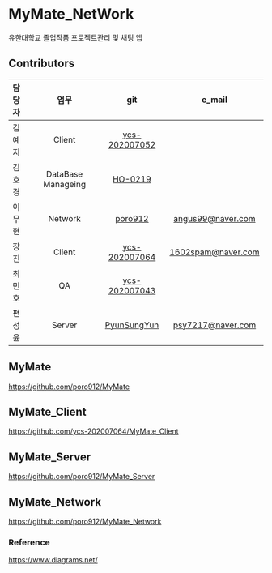 # MyMate_NetWork
유한대학교 졸업작품 프로젝트관리 및 채팅 앱

## Contributors
| 담당자 | 업무 | git| e_mail |
| :--- | :---: | :---: | :---: |
| 김예지 | Client | [ycs-202007052](https://github.com/ycs-202007052) | |
| 김호경 | DataBase Manageing | [HO-0219](https://github.com/HO-0219) |  |
| 이무현 | Network | [poro912](https://github.com/poro912) | angus99@naver.com |
| 장 진 | Client | [ycs-202007064](https://github.com/ycs-202007064) | 1602spam@naver.com |
| 최민호 | QA | [ycs-202007043](https://github.com/ycs-202007043) |  |
| 편성윤 | Server | [PyunSungYun](https://github.com/PyunSungYun) | psy7217@naver.com |

## MyMate
https://github.com/poro912/MyMate

## MyMate_Client
https://github.com/ycs-202007064/MyMate_Client

## MyMate_Server
https://github.com/poro912/MyMate_Server

## MyMate_Network
https://github.com/poro912/MyMate_Network


### Reference
https://www.diagrams.net/
